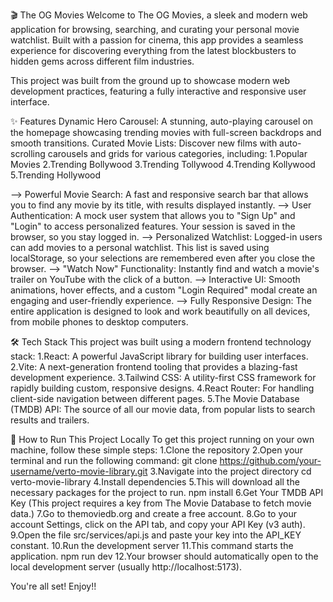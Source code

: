 🎬 The OG Movies
Welcome to The OG Movies, a sleek and modern web application for browsing, searching, and curating your personal movie watchlist. Built with a passion for cinema, this app provides a seamless experience for discovering everything from the latest blockbusters to hidden gems across different film industries.

This project was built from the ground up to showcase modern web development practices, featuring a fully interactive and responsive user interface.

✨ Features
Dynamic Hero Carousel: A stunning, auto-playing carousel on the homepage showcasing trending movies with full-screen backdrops and smooth transitions.
Curated Movie Lists: 
Discover new films with auto-scrolling carousels and grids for various categories, including:
1.Popular Movies
2.Trending Bollywood
3.Trending Tollywood
4.Trending Kollywood
5.Trending Hollywood

--> Powerful Movie Search: A fast and responsive search bar that allows you to find any movie by its title, with results displayed instantly.
--> User Authentication: A mock user system that allows you to "Sign Up" and "Login" to access personalized features. Your session is saved in the browser, so you stay logged in.
--> Personalized Watchlist: Logged-in users can add movies to a personal watchlist. This list is saved using localStorage, so your selections are remembered even after you close the browser.
--> "Watch Now" Functionality: Instantly find and watch a movie's trailer on YouTube with the click of a button.
--> Interactive UI: Smooth animations, hover effects, and a custom "Login Required" modal create an engaging and user-friendly experience.
--> Fully Responsive Design: The entire application is designed to look and work beautifully on all devices, from mobile phones to desktop computers.

🛠️ Tech Stack
This project was built using a modern frontend technology stack:
1.React: A powerful JavaScript library for building user interfaces.
2.Vite: A next-generation frontend tooling that provides a blazing-fast development experience.
3.Tailwind CSS: A utility-first CSS framework for rapidly building custom, responsive designs.
4.React Router: For handling client-side navigation between different pages.
5.The Movie Database (TMDB) API: The source of all our movie data, from popular lists to search results and trailers.

🚀 How to Run This Project Locally
To get this project running on your own machine, follow these simple steps:
1.Clone the repository
2.Open your terminal and run the following command:
git clone https://github.com/your-username/verto-movie-library.git
3.Navigate into the project directory
cd verto-movie-library
4.Install dependencies
5.This will download all the necessary packages for the project to run.
npm install
6.Get Your TMDB API Key (This project requires a key from The Movie Database to fetch movie data.)
7.Go to themoviedb.org and create a free account.
8.Go to your account Settings, click on the API tab, and copy your API Key (v3 auth).
9.Open the file src/services/api.js and paste your key into the API_KEY constant.
10.Run the development server
11.This command starts the application.
npm run dev
12.Your browser should automatically open to the local development server (usually http://localhost:5173). 

You're all set! Enjoy!!
